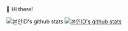 👋 Hi there!

![본인ID's github stats](https://github-readme-stats.vercel.app/api?username=rheech22&show_icons=true&&title_color=2ed573&icon_color=004386&layout=compact&hide_border=true&theme=discord_old_blurple)
[![본인ID's github stats](https://github-readme-stats.vercel.app/api/top-langs/?username=rheech22&show_icons=true&hide_border=true&title_color=2ed573&icon_color=004386&layout=compact&theme=discord_old_blurple)](https://github.com/rheech22)
